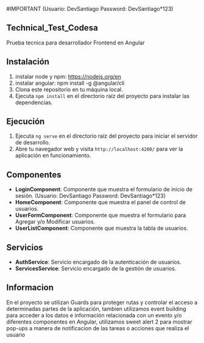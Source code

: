 #IMPORTANT (Usuario: DevSantiago Password: DevSantiago*123)

## Technical_Test_Codesa
Prueba tecnica para desarrollador Frontend en Angular

## Instalación
1. instalar node y npm: https://nodejs.org/en
2. instalar angular: npm install -g @angular/cli
3. Clona este repositorio en tu máquina local.
4. Ejecuta `npm install` en el directorio raíz del proyecto para instalar las dependencias.

## Ejecución
1. Ejecuta `ng serve` en el directorio raíz del proyecto para iniciar el servidor de desarrollo.
2. Abre tu navegador web y visita `http://localhost:4200/` para ver la aplicación en funcionamiento.

## Componentes
- **LoginComponent**: Componente que muestra el formulario de inicio de sesión. (Usuario: DevSantiago Password: DevSantiago*123)
- **HomeComponent**: Componente que muestra el panel de control de usuarios.
- **UserFormComponent**: Componente que muestra el formulario para Agregar y/o Modificar usuarios.
- **UserListComponent**: Componente que muestra la tabla de usuarios.

## Servicios
- **AuthService**: Servicio encargado de la autenticación de usuarios.
- **ServicesService**: Servicio encargado de la gestión de usuarios.

## Informacion
En el proyecto se utilizan Guards para proteger rutas y controlar el acceso a determinadas partes de la aplicación, tambien utilizamos
event building para acceder a los datos e información relacionada con un evento y/o diferentes componentes en Angular, utilizamos
sweet alert 2 para mostrar pop-ups a manera de notificacion de las tareas o acciones que realiza el usuario
